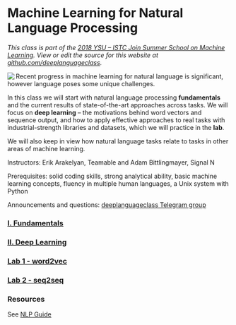 # Machine Learning for Natural Language Processing

*This class is part of the [2018 YSU – ISTC Join Summer School on Machine Learning](http://mathschool.ysu.am/mss2018/).  View or edit the source for this website at [github.com/deeplanguageclass](https://github.com/deeplanguageclass/).*

<img src="https://avatars2.githubusercontent.com/u/41621207?s=100" align="left"/>

Recent progress in machine learning for natural language is significant, however language poses some unique challenges.

In this class we will start with natural language processing **fundamentals** and the current results of state-of-the-art approaches across tasks.  We will focus on **deep learning** – the motivations behind word vectors and sequence output, and how to apply effective approaches to real tasks with industrial-strength libraries and datasets, which we will practice in the **lab**.

We will also keep in view how natural language tasks relate to tasks in other areas of machine learning. 

Instructors: Erik Arakelyan, Teamable and Adam Bittlingmayer, Signal N

Prerequisites: solid coding skills, strong analytical ability, basic machine learning concepts, fluency in multiple human languages, a Unix system with Python

Announcements and questions: [deeplanguageclass Telegram group](https://t.me/joinchat/H9ae6EwpvquVE6HYQNt2Qg)

### [I. Fundamentals](/fundamentals)

### [II. Deep Learning](/deeplearning)

### [Lab 1 - word2vec](/lab)

### [Lab 2 - seq2seq](/fairseq-transliteration)

### Resources

See [NLP Guide](https://nlpguide.github.io/)
